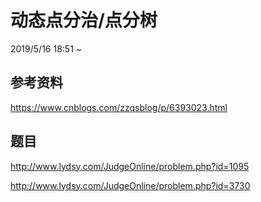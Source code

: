 # 动态点分治/点分树

2019/5/16 18:51 ~

## 参考资料

https://www.cnblogs.com/zzqsblog/p/6393023.html

## 题目

http://www.lydsy.com/JudgeOnline/problem.php?id=1095

http://www.lydsy.com/JudgeOnline/problem.php?id=3730